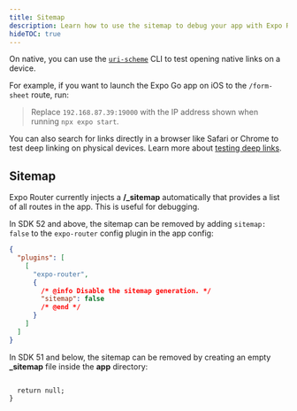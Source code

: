 ```yaml
---
title: Sitemap
description: Learn how to use the sitemap to debug your app with Expo Router.
hideTOC: true
---
```


On native, you can use the [`uri-scheme`](https://www.npmjs.com/package/uri-scheme) CLI to test opening native links on a device.

For example, if you want to launch the Expo Go app on iOS to the `/form-sheet` route, run:

> Replace `192.168.87.39:19000` with the IP address shown when running `npx expo start`.

You can also search for links directly in a browser like Safari or Chrome to test deep linking on physical devices. Learn more about [testing deep links](https://reactnavigation.org/docs/deep-linking).

## Sitemap

Expo Router currently injects a **/\_sitemap** automatically that provides a list of all routes in the app. This is useful for debugging.

In SDK 52 and above, the sitemap can be removed by adding `sitemap: false` to the `expo-router` config plugin in the app config:

```json app.json
{
  "plugins": [
    [
      "expo-router",
      {
        /* @info Disable the sitemap generation. */
        "sitemap": false
        /* @end */
      }
    ]
  ]
}
```

In SDK 51 and below, the sitemap can be removed by creating an empty **\_sitemap** file inside the **app** directory:

```tsx app/_sitemap.tsx

  return null;
}
```